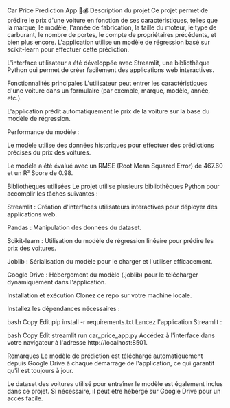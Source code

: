 Car Price Prediction App 🚗💰 Description du projet Ce projet permet de prédire le prix d'une voiture en fonction de ses caractéristiques, telles que la marque, le modèle, l'année de fabrication, la taille du moteur, le type de carburant, le nombre de portes, le compte de propriétaires précédents, et bien plus encore. L'application utilise un modèle de régression basé sur scikit-learn pour effectuer cette prédiction.

L'interface utilisateur a été développée avec Streamlit, une bibliothèque Python qui permet de créer facilement des applications web interactives.

Fonctionnalités principales L'utilisateur peut entrer les caractéristiques d'une voiture dans un formulaire (par exemple, marque, modèle, année, etc.).

L'application prédit automatiquement le prix de la voiture sur la base du modèle de régression.

Performance du modèle :

Le modèle utilise des données historiques pour effectuer des prédictions précises du prix des voitures.

Le modèle a été évalué avec un RMSE (Root Mean Squared Error) de 467.60 et un R² Score de 0.98.

Bibliothèques utilisées Le projet utilise plusieurs bibliothèques Python pour accomplir les tâches suivantes :

Streamlit : Création d'interfaces utilisateurs interactives pour déployer des applications web.

Pandas : Manipulation des données du dataset.

Scikit-learn : Utilisation du modèle de régression linéaire pour prédire les prix des voitures.

Joblib : Sérialisation du modèle pour le charger et l'utiliser efficacement.

Google Drive : Hébergement du modèle (.joblib) pour le télécharger dynamiquement dans l'application.

Installation et exécution Clonez ce repo sur votre machine locale.

Installez les dépendances nécessaires :

bash Copy Edit pip install -r requirements.txt Lancez l'application Streamlit :

bash Copy Edit streamlit run car_price_app.py Accédez à l'interface dans votre navigateur à l'adresse http://localhost:8501.

Remarques Le modèle de prédiction est téléchargé automatiquement depuis Google Drive à chaque démarrage de l'application, ce qui garantit qu'il est toujours à jour.

Le dataset des voitures utilisé pour entraîner le modèle est également inclus dans ce projet. Si nécessaire, il peut être hébergé sur Google Drive pour un accès facile.
